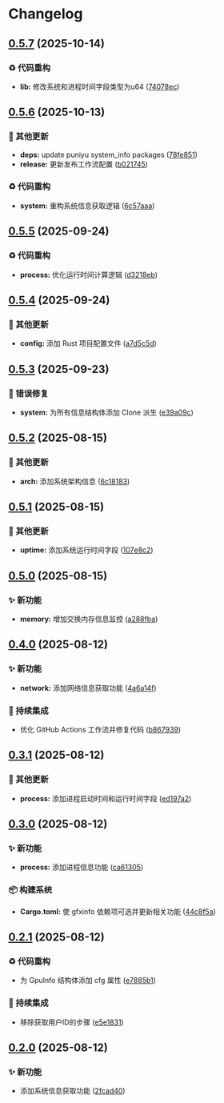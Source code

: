 # Changelog

## [0.5.7](https://github.com/puniyu/system-info/compare/v0.5.6...v0.5.7) (2025-10-14)


### ♻️ 代码重构

* **lib:** 修改系统和进程时间字段类型为u64 ([74078ec](https://github.com/puniyu/system-info/commit/74078ec1d84353fd9aab846e062b171f3f2247a1))

## [0.5.6](https://github.com/puniyu/system-info/compare/v0.5.5...v0.5.6) (2025-10-13)


### 🔧 其他更新

* **deps:** update puniyu system_info packages ([78fe851](https://github.com/puniyu/system-info/commit/78fe851fccec30a2d7b12df382a849bc1c910497))
* **release:** 更新发布工作流配置 ([b021745](https://github.com/puniyu/system-info/commit/b0217457e01b14cc6dc37202e8598642f071cf18))


### ♻️ 代码重构

* **system:** 重构系统信息获取逻辑 ([6c57aaa](https://github.com/puniyu/system-info/commit/6c57aaabb9662f2020cb9d3e97ab1f73282a5cc3))

## [0.5.5](https://github.com/Puniyu/system-info/compare/v0.5.4...v0.5.5) (2025-09-24)


### ♻️ 代码重构

* **process:** 优化运行时间计算逻辑 ([d3218eb](https://github.com/Puniyu/system-info/commit/d3218ebbedded369095b509a32018515c2263281))

## [0.5.4](https://github.com/Puniyu/system-info/compare/v0.5.3...v0.5.4) (2025-09-24)


### 🔧 其他更新

* **config:** 添加 Rust 项目配置文件 ([a7d5c5d](https://github.com/Puniyu/system-info/commit/a7d5c5df90dd3120b023009d4875842cd8098daf))

## [0.5.3](https://github.com/Puniyu/system-info/compare/v0.5.2...v0.5.3) (2025-09-23)


### 🐛 错误修复

* **system:** 为所有信息结构体添加 Clone 派生 ([e39a09c](https://github.com/Puniyu/system-info/commit/e39a09c85b438dd76859f6cc9042238e4f7f5bcd))

## [0.5.2](https://github.com/Puniyu/system_info/compare/v0.5.1...v0.5.2) (2025-08-15)


### 🔧 其他更新

* **arch:** 添加系统架构信息 ([6c18183](https://github.com/Puniyu/system_info/commit/6c18183c360fbc65b02df141d3f1a7fe67d7dfc2))

## [0.5.1](https://github.com/Puniyu/system_info/compare/v0.5.0...v0.5.1) (2025-08-15)


### 🔧 其他更新

* **uptime:** 添加系统运行时间字段 ([107e8c2](https://github.com/Puniyu/system_info/commit/107e8c25781dd4561fa0182ad8497b0f3ec395d9))

## [0.5.0](https://github.com/Puniyu/system_info/compare/v0.4.0...v0.5.0) (2025-08-15)


### ✨ 新功能

* **memory:** 增加交换内存信息监控 ([a288fba](https://github.com/Puniyu/system_info/commit/a288fba8423d17df2f9dc00a087a959e9643b339))

## [0.4.0](https://github.com/Puniyu/system_info/compare/v0.3.1...v0.4.0) (2025-08-12)


### ✨ 新功能

* **network:** 添加网络信息获取功能 ([4a6a14f](https://github.com/Puniyu/system_info/commit/4a6a14ff8ec61238a6f5e9a97afe4459e1b53550))


### 🎡 持续集成

* 优化 GitHub Actions 工作流并修复代码 ([b867939](https://github.com/Puniyu/system_info/commit/b8679399454c57c6021f86fe144d1f86a4cfde44))

## [0.3.1](https://github.com/Puniyu/system_info/compare/v0.3.0...v0.3.1) (2025-08-12)


### 🔧 其他更新

* **process:** 添加进程启动时间和运行时间字段 ([ed197a2](https://github.com/Puniyu/system_info/commit/ed197a25c24117d491eb8ce054b1760f1f0561ab))

## [0.3.0](https://github.com/Puniyu/system_info/compare/v0.2.1...v0.3.0) (2025-08-12)


### ✨ 新功能

* **process:** 添加进程信息功能 ([ca61305](https://github.com/Puniyu/system_info/commit/ca6130544341e1ad1110d8d4bc3e7c565f5d2f3e))


### 📦️ 构建系统

* **Cargo.toml:** 使 gfxinfo 依赖项可选并更新相关功能 ([44c8f5a](https://github.com/Puniyu/system_info/commit/44c8f5a02b761bb37e2aead36e6f3634933f7c9e))

## [0.2.1](https://github.com/Puniyu/system_info/compare/v0.2.0...v0.2.1) (2025-08-12)


### ♻️ 代码重构

* 为 GpuInfo 结构体添加 cfg 属性 ([e7885b1](https://github.com/Puniyu/system_info/commit/e7885b1e87cc402c84d28e93bd5196345e844b6a))


### 🎡 持续集成

* 移除获取用户ID的步骤 ([e5e1831](https://github.com/Puniyu/system_info/commit/e5e1831565c4b276fb04987ee972a3bc7d05418c))

## [0.2.0](https://github.com/Puniyu/system_info/compare/v0.1.0...v0.2.0) (2025-08-12)


### ✨ 新功能

* 添加系统信息获取功能 ([2fcad40](https://github.com/Puniyu/system_info/commit/2fcad40b77b098601c62784985c0670758990c84))
